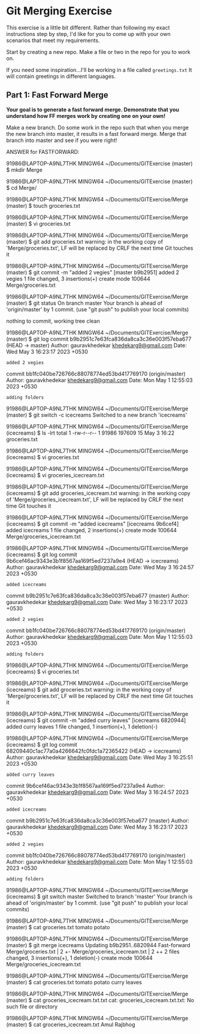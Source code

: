 
# Git Merging Exercise

This exercise is a little bit different.  Rather than following my exact instructions step by step, I'd like for you to come up with your own scenarios that meet my requirements.

Start by creating a new repo.  Make a file or two in the repo for you to work on.

If you need some inspiration...I'll be working in a file called `greetings.txt` It will contain greetings in different languages.

## Part 1: Fast Forward Merge

**Your goal is to generate a fast forward merge. Demonstrate that you understand how FF merges work by creating one on your own!**

Make a new branch. Do some work in the repo such that when you merge the new branch into master, it results in a fast forward merge.  Merge that branch into master and see if you were right!






ANSWER for FASTFORWARD:


91986@LAPTOP-A9NL7THK MINGW64 ~/Documents/GITExercise (master)
$ mkdir Merge

91986@LAPTOP-A9NL7THK MINGW64 ~/Documents/GITExercise (master)
$ cd Merge/

91986@LAPTOP-A9NL7THK MINGW64 ~/Documents/GITExercise/Merge (master)
$ touch groceries.txt

91986@LAPTOP-A9NL7THK MINGW64 ~/Documents/GITExercise/Merge (master)
$ vi groceries.txt

91986@LAPTOP-A9NL7THK MINGW64 ~/Documents/GITExercise/Merge (master)
$ git add groceries.txt
warning: in the working copy of 'Merge/groceries.txt', LF will be replaced by CRLF the next time Git touches it

91986@LAPTOP-A9NL7THK MINGW64 ~/Documents/GITExercise/Merge (master)
$ git commit -m "added 2 vegies"
[master b9b2951] added 2 vegies
 1 file changed, 3 insertions(+)
 create mode 100644 Merge/groceries.txt

91986@LAPTOP-A9NL7THK MINGW64 ~/Documents/GITExercise/Merge (master)
$ git status
On branch master
Your branch is ahead of 'origin/master' by 1 commit.
  (use "git push" to publish your local commits)

nothing to commit, working tree clean

91986@LAPTOP-A9NL7THK MINGW64 ~/Documents/GITExercise/Merge (master)
$ git log
commit b9b2951c7e63fca836da8ca3c36e003f57eba677 (HEAD -> master)
Author: gauravkhedekar <khedekarg9@gmail.com>
Date:   Wed May 3 16:23:17 2023 +0530

    added 2 vegies

commit bb1fc040be726766c88078774ed53bd417769170 (origin/master)
Author: gauravkhedekar <khedekarg9@gmail.com>
Date:   Mon May 1 12:55:03 2023 +0530

    adding folders

91986@LAPTOP-A9NL7THK MINGW64 ~/Documents/GITExercise/Merge (master)
$ git switch -c icecreams
Switched to a new branch 'icecreams'

91986@LAPTOP-A9NL7THK MINGW64 ~/Documents/GITExercise/Merge (icecreams)
$ ls -lrt
total 1
-rw-r--r-- 1 91986 197609 15 May  3 16:22 groceries.txt

91986@LAPTOP-A9NL7THK MINGW64 ~/Documents/GITExercise/Merge (icecreams)
$ vi groceries.txt

91986@LAPTOP-A9NL7THK MINGW64 ~/Documents/GITExercise/Merge (icecreams)
$ vi groceries_icecream.txt

91986@LAPTOP-A9NL7THK MINGW64 ~/Documents/GITExercise/Merge (icecreams)
$ git add groceries_icecream.txt
warning: in the working copy of 'Merge/groceries_icecream.txt', LF will be replaced by CRLF the next time Git touches it

91986@LAPTOP-A9NL7THK MINGW64 ~/Documents/GITExercise/Merge (icecreams)
$ git commit -m "added icecreams"
[icecreams 9b6cef4] added icecreams
 1 file changed, 2 insertions(+)
 create mode 100644 Merge/groceries_icecream.txt

91986@LAPTOP-A9NL7THK MINGW64 ~/Documents/GITExercise/Merge (icecreams)
$ git log
commit 9b6cef46ac9343e3b1f8567aa169f5ed7237a9e4 (HEAD -> icecreams)
Author: gauravkhedekar <khedekarg9@gmail.com>
Date:   Wed May 3 16:24:57 2023 +0530

    added icecreams

commit b9b2951c7e63fca836da8ca3c36e003f57eba677 (master)
Author: gauravkhedekar <khedekarg9@gmail.com>
Date:   Wed May 3 16:23:17 2023 +0530

    added 2 vegies

commit bb1fc040be726766c88078774ed53bd417769170 (origin/master)
Author: gauravkhedekar <khedekarg9@gmail.com>
Date:   Mon May 1 12:55:03 2023 +0530

    adding folders

91986@LAPTOP-A9NL7THK MINGW64 ~/Documents/GITExercise/Merge (icecreams)
$ vi groceries.txt

91986@LAPTOP-A9NL7THK MINGW64 ~/Documents/GITExercise/Merge (icecreams)
$ git add groceries.txt
warning: in the working copy of 'Merge/groceries.txt', LF will be replaced by CRLF the next time Git touches it

91986@LAPTOP-A9NL7THK MINGW64 ~/Documents/GITExercise/Merge (icecreams)
$ git commit -m "added curry leaves"
[icecreams 6820944] added curry leaves
 1 file changed, 1 insertion(+), 1 deletion(-)

91986@LAPTOP-A9NL7THK MINGW64 ~/Documents/GITExercise/Merge (icecreams)
$ git log
commit 68209440c1ac77a0a4266642fc0fdc1a72365422 (HEAD -> icecreams)
Author: gauravkhedekar <khedekarg9@gmail.com>
Date:   Wed May 3 16:25:51 2023 +0530

    added curry leaves

commit 9b6cef46ac9343e3b1f8567aa169f5ed7237a9e4
Author: gauravkhedekar <khedekarg9@gmail.com>
Date:   Wed May 3 16:24:57 2023 +0530

    added icecreams

commit b9b2951c7e63fca836da8ca3c36e003f57eba677 (master)
Author: gauravkhedekar <khedekarg9@gmail.com>
Date:   Wed May 3 16:23:17 2023 +0530

    added 2 vegies

commit bb1fc040be726766c88078774ed53bd417769170 (origin/master)
Author: gauravkhedekar <khedekarg9@gmail.com>
Date:   Mon May 1 12:55:03 2023 +0530

    adding folders

91986@LAPTOP-A9NL7THK MINGW64 ~/Documents/GITExercise/Merge (icecreams)
$ git switch master
Switched to branch 'master'
Your branch is ahead of 'origin/master' by 1 commit.
  (use "git push" to publish your local commits)

91986@LAPTOP-A9NL7THK MINGW64 ~/Documents/GITExercise/Merge (master)
$ cat groceries.txt
tomato
potato


91986@LAPTOP-A9NL7THK MINGW64 ~/Documents/GITExercise/Merge (master)
$ git merge icecreams
Updating b9b2951..6820944
Fast-forward
 Merge/groceries.txt          | 2 +-
 Merge/groceries_icecream.txt | 2 ++
 2 files changed, 3 insertions(+), 1 deletion(-)
 create mode 100644 Merge/groceries_icecream.txt

91986@LAPTOP-A9NL7THK MINGW64 ~/Documents/GITExercise/Merge (master)
$ cat groceries.txt
tomato
potato
curry leaves

91986@LAPTOP-A9NL7THK MINGW64 ~/Documents/GITExercise/Merge (master)
$ cat groceries_icecream.txt.txt
cat: groceries_icecream.txt.txt: No such file or directory

91986@LAPTOP-A9NL7THK MINGW64 ~/Documents/GITExercise/Merge (master)
$ cat groceries_icecream.txt
Amul
Rajbhog

